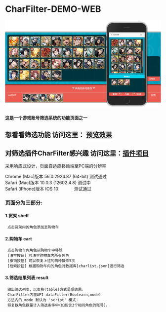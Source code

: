 # CharFilter-DEMO-WEB
![head](https://github.com/MonoKmm/Images-folder/blob/master/CharFilter/head.jpg)
#### 这是一个游戏账号筛选系统的功能页面之一  
## 想看看筛选功能 访问这里： [预览效果](https://monokmm.github.io/CharFilter-DEMO-WEB/)  
## 对筛选插件CharFilter感兴趣 访问这里：[插件项目](https://github.com/MonoKmm/CharFliter/blob/master/README.md)  

采用响应式设计，页面自适应移动端至PC端的分辨率  

Chrome (Mac)版本 56.0.2924.87 (64-bit) 测试通过  
Safari (Mac)版本 10.0.3 (12602.4.8)    测试中  
Safari (iPhone)版本 IOS 10             测试通过  
  
### 页面分为三部分:
#### 1.货架 shelf  
     点击货架内的角色添加至购物车
#### 2.购物车 cart  
     点击购物车内角色从购物车中移除  
     [清空按钮] 可清空购物车内所有角色  
     [撤销按钮] 可以恢复上述的两种操作5次
     [检索按钮] 根据购物车内的角色对数据库[charlist.json]进行筛选
#### 3.筛选结果列表 result 
     输出筛选列表，以表格(table)方式呈现结果。
     CharFilter内置API dataFilter(Boolearn,mode)   
     方法内的 mode 默认为 'script' 模式：  
     将复数角色数量计入筛选条件中(如包含3个相同角色的账号)。  
     
